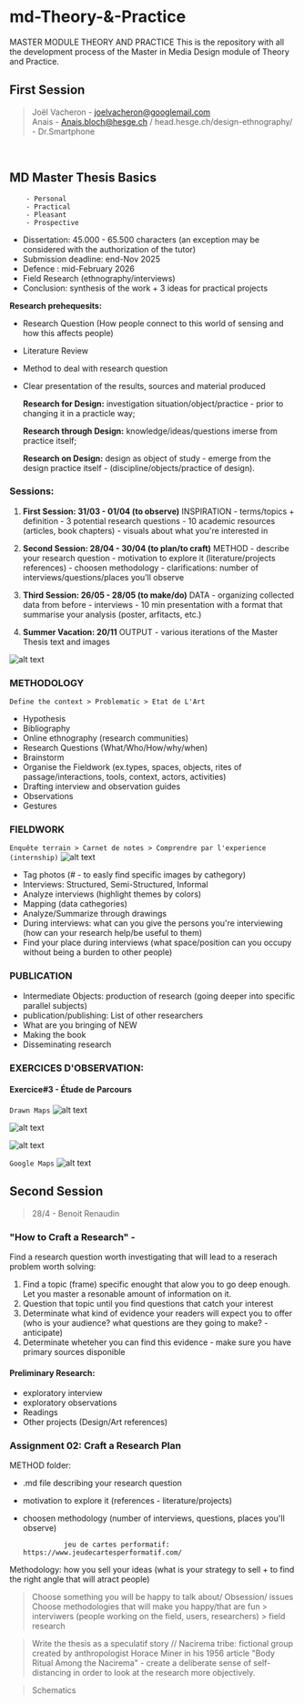 # md-Theory-&-Practice
 MASTER MODULE THEORY AND PRACTICE
 This is the repository with all the development process of the Master in Media Design module of Theory and Practice.

 ## **First Session**
 >Joël Vacheron - joelvacheron@googlemail.com  
 Anais - Anais.bloch@hesge.ch / head.hesge.ch/design-ethnography/ - Dr.Smartphone
 
<p>&nbsp;</p>

 ## **MD Master Thesis Basics** 
        - Personal
        - Practical
        - Pleasant
        - Prospective

* Dissertation: 45.000 - 65.500 characters (an exception may be considered with the authorization of the tutor)
* Submission deadline: end-Nov 2025 
* Defence : mid-February 2026
* Field Research (ethnography/interviews)
* Conclusion: synthesis of the work + 3 ideas for practical projects

**Research prehequesits:**
- Research Question (How people connect to this world of sensing and how this affects people)
- Literature Review
- Method to deal with research question
- Clear presentation of the results, sources and material produced

    
    **Research for Design:** 
            investigation situation/object/practice - prior to changing it in a practicle way;

    **Research through Design:** 
            knowledge/ideas/questions imerse from practice itself;

    **Research on Design:** 
            design as object of study - emerge from the design practice itself - (discipline/objects/practice of design). 

 ### **Sessions:**
1. **First Session: 31/03 - 01/04 (to observe)**
        INSPIRATION 
        - terms/topics + definition
        - 3 potential research questions
        - 10 academic resources (articles, book chapters)
        - visuals about what you're interested in

2. **Second Session: 28/04 - 30/04 (to plan/to craft)**
        METHOD
        - describe your research question
        - motivation to explore it (literature/projects references)
        - choosen methodology
        - clarifications: number of interviews/questions/places you'll observe

3. **Third Session: 26/05 - 28/05 (to make/do)**
        DATA
        - organizing collected data from before
        - interviews
        - 10 min presentation with a format that summarise your analysis (poster, arfitacts, etc.)

4. **Summer Vacation: 20/11**
        OUTPUT
        - various iterations of the Master Thesis text and images


 ![alt text](IMAGES/Timetable.png)

### METHODOLOGY
`Define the context > Problematic > Etat de L'Art`
- Hypothesis
- Bibliography
- Online ethnography (research communities)
- Research Questions (What/Who/How/why/when)
- Brainstorm
- Organise the Fieldwork (ex.types, spaces, objects, rites of passage/interactions, tools, context, actors, activities)
- Drafting interview and observation guides
- Observations
- Gestures


### FIELDWORK
`Enquête terrain > Carnet de notes > Comprendre par l'experience (internship)`
 ![alt text](images/fieldwork1.jpg)
  - Tag photos (# - to easly find specific images by cathegory)
  - Interviews: Structured, Semi-Structured, Informal
  - Analyze interviews (highlight themes by colors)
  - Mapping (data cathegories)
  - Analyze/Summarize through drawings
  - During interviews: what can you give the persons you're interviewing (how can your research help/be useful to them)
  - Find your place during interviews (what space/position can you occupy without being a burden to other people)
    
  
  ### PUBLICATION
  - Intermediate Objects: production of research (going deeper into specific parallel subjects) 
  - publication/publishing: List of other researchers
  - What are you bringing of NEW
  - Making the book
  - Disseminating research

  ### EXERCICES D'OBSERVATION:
  #### **Exercice#3 - Étude de Parcours**

  `Drawn Maps`
   ![alt text](IMAGES/FirstObservations.jpg)

   ![alt text](IMAGES/SecondObservations.jpg)

   ![alt text](IMAGES/TirdObservations.jpg)

  `Google Maps`
   ![alt text](IMAGES/GoogleMaps_final.jpg)


   ## **Second Session**
 >28/4 - Benoit Renaudin

 ### "How to Craft a Research" - 

 Find a research question worth investigating that will lead to a reserach problem worth solving:
1. Find a topic (frame) specific enought that alow you to go deep enough. Let you master a resonable amount of information on it.
2. Question that topic until you find questions that catch your interest
3. Determinate what kind of evidence your readers will expect you to offer (who is your audience? what questions are they going to make? - anticipate)
4. Determinate wheteher you can find this evidence - make sure you have primary sources disponible


#### Preliminary Research:
- exploratory interview
- exploratory observations
- Readings
- Other projects (Design/Art references)

### Assignment 02: Craft a Research Plan
METHOD folder:
- .md file describing your research question 
- motivation to explore it (references - literature/projects)
- choosen methodology (number of interviews, questions, places you'll observe)

                jeu de cartes performatif: https://www.jeudecartesperformatif.com/

Methodology: how you sell your ideas (what is your strategy to sell + to find the right angle that will atract people)
> Choose something you will be happy to talk about/ Obsession/ issues
> Choose methodologies that will make you happy/that are fun
        > interviwers (people working on the field, users, researchers)
        > field research


> Write the thesis as a speculatif story // Nacirema tribe: fictional group created by anthropologist Horace Miner in his 1956 article "Body Ritual Among the Nacirema" - create a deliberate sense of self-distancing in order to look at the research more objectively.

> Schematics